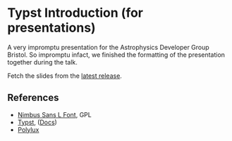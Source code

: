 # Typst Introduction (for presentations)

A very impromptu presentation for the Astrophysics Developer Group Bristol. So
impromptu infact, we finished the formatting of the presentation together
during the talk.

Fetch the slides from the [latest release](https://github.com/astro-group-bristol/typst-for-presentations/releases/latest).

## References

- [Nimbus Sans L Font](https://fontlibrary.org/en/font/nimbus-sans-l), GPL
- [Typst](https://typst.app/), ([Docs](https://typst.app/docs/))
- [Polylux](https://polylux.dev/book/)

